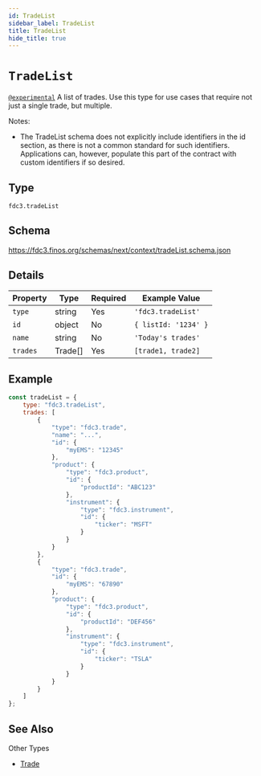```yaml
---
id: TradeList
sidebar_label: TradeList
title: TradeList
hide_title: true
---
```

# `TradeList`

[`@experimental`](/docs/fdc3-compliance#experimental-features) A list of trades. Use this type for use cases that require not just a single trade, but multiple.

Notes:

- The TradeList schema does not explicitly include identifiers in the id section, as there is not a common standard for such identifiers. Applications can, however, populate this part of the contract with custom identifiers if so desired.

## Type

`fdc3.tradeList`

## Schema

<https://fdc3.finos.org/schemas/next/context/tradeList.schema.json>

## Details

| Property     | Type       | Required | Example Value             |
|--------------|------------|----------|---------------------------|
| `type`       | string     | Yes      | `'fdc3.tradeList'`        |
| `id`         | object     | No       | `{ listId: '1234' }` |
| `name`       | string     | No       | `'Today's trades'`    |
| `trades`     | Trade[]    | Yes      | `[trade1, trade2]`  |

## Example

```js
const tradeList = {
    type: "fdc3.tradeList",
    trades: [
        {
            "type": "fdc3.trade",
            "name": "...",
            "id": {
                "myEMS": "12345"
            },
            "product": {
                "type": "fdc3.product",
                "id": {
                    "productId": "ABC123"
                },
                "instrument": {
                    "type": "fdc3.instrument",
                    "id": {
                        "ticker": "MSFT"
                    }
                }
            }
        },
        {
            "type": "fdc3.trade",
            "id": {
                "myEMS": "67890"
            },
            "product": {
                "type": "fdc3.product",
                "id": {
                    "productId": "DEF456"
                },
                "instrument": {
                    "type": "fdc3.instrument",
                    "id": {
                        "ticker": "TSLA"
                    }
                }
            }
        }
    ]
};
```

## See Also

Other Types

- [Trade](Trade)
